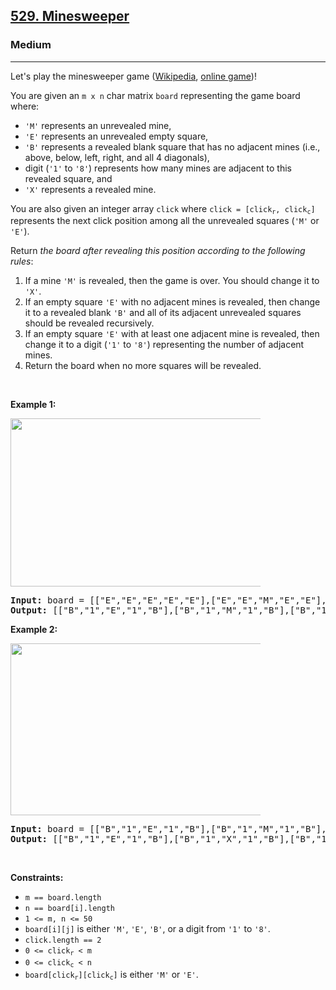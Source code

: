<h2><a href="https://leetcode.com/problems/minesweeper/">529. Minesweeper</a></h2><h3>Medium</h3><hr><div style="user-select: auto;"><p style="user-select: auto;">Let's play the minesweeper game (<a href="https://en.wikipedia.org/wiki/Minesweeper_(video_game)" target="_blank" style="user-select: auto;">Wikipedia</a>, <a href="http://minesweeperonline.com" target="_blank" style="user-select: auto;">online game</a>)!</p>

<p style="user-select: auto;">You are given an <code style="user-select: auto;">m x n</code> char matrix <code style="user-select: auto;">board</code> representing the game board where:</p>

<ul style="user-select: auto;">
	<li style="user-select: auto;"><code style="user-select: auto;">'M'</code> represents an unrevealed mine,</li>
	<li style="user-select: auto;"><code style="user-select: auto;">'E'</code> represents an unrevealed empty square,</li>
	<li style="user-select: auto;"><code style="user-select: auto;">'B'</code> represents a revealed blank square that has no adjacent mines (i.e., above, below, left, right, and all 4 diagonals),</li>
	<li style="user-select: auto;">digit (<code style="user-select: auto;">'1'</code> to <code style="user-select: auto;">'8'</code>) represents how many mines are adjacent to this revealed square, and</li>
	<li style="user-select: auto;"><code style="user-select: auto;">'X'</code> represents a revealed mine.</li>
</ul>

<p style="user-select: auto;">You are also given an integer array <code style="user-select: auto;">click</code> where <code style="user-select: auto;">click = [click<sub style="user-select: auto;">r</sub>, click<sub style="user-select: auto;">c</sub>]</code> represents the next click position among all the unrevealed squares (<code style="user-select: auto;">'M'</code> or <code style="user-select: auto;">'E'</code>).</p>

<p style="user-select: auto;">Return <em style="user-select: auto;">the board after revealing this position according to the following rules</em>:</p>

<ol style="user-select: auto;">
	<li style="user-select: auto;">If a mine <code style="user-select: auto;">'M'</code> is revealed, then the game is over. You should change it to <code style="user-select: auto;">'X'</code>.</li>
	<li style="user-select: auto;">If an empty square <code style="user-select: auto;">'E'</code> with no adjacent mines is revealed, then change it to a revealed blank <code style="user-select: auto;">'B'</code> and all of its adjacent unrevealed squares should be revealed recursively.</li>
	<li style="user-select: auto;">If an empty square <code style="user-select: auto;">'E'</code> with at least one adjacent mine is revealed, then change it to a digit (<code style="user-select: auto;">'1'</code> to <code style="user-select: auto;">'8'</code>) representing the number of adjacent mines.</li>
	<li style="user-select: auto;">Return the board when no more squares will be revealed.</li>
</ol>

<p style="user-select: auto;">&nbsp;</p>
<p style="user-select: auto;"><strong style="user-select: auto;">Example 1:</strong></p>
<img src="https://assets.leetcode.com/uploads/2018/10/12/minesweeper_example_1.png" style="width: 500px; max-width: 400px; height: 269px; user-select: auto;" title="">
<pre style="user-select: auto;"><strong style="user-select: auto;">Input:</strong> board = [["E","E","E","E","E"],["E","E","M","E","E"],["E","E","E","E","E"],["E","E","E","E","E"]], click = [3,0]
<strong style="user-select: auto;">Output:</strong> [["B","1","E","1","B"],["B","1","M","1","B"],["B","1","1","1","B"],["B","B","B","B","B"]]
</pre>

<p style="user-select: auto;"><strong style="user-select: auto;">Example 2:</strong></p>
<img src="https://assets.leetcode.com/uploads/2018/10/12/minesweeper_example_2.png" style="width: 500px; max-width: 400px; height: 275px; user-select: auto;" title="">
<pre style="user-select: auto;"><strong style="user-select: auto;">Input:</strong> board = [["B","1","E","1","B"],["B","1","M","1","B"],["B","1","1","1","B"],["B","B","B","B","B"]], click = [1,2]
<strong style="user-select: auto;">Output:</strong> [["B","1","E","1","B"],["B","1","X","1","B"],["B","1","1","1","B"],["B","B","B","B","B"]]
</pre>

<p style="user-select: auto;">&nbsp;</p>
<p style="user-select: auto;"><strong style="user-select: auto;">Constraints:</strong></p>

<ul style="user-select: auto;">
	<li style="user-select: auto;"><code style="user-select: auto;">m == board.length</code></li>
	<li style="user-select: auto;"><code style="user-select: auto;">n == board[i].length</code></li>
	<li style="user-select: auto;"><code style="user-select: auto;">1 &lt;= m, n &lt;= 50</code></li>
	<li style="user-select: auto;"><code style="user-select: auto;">board[i][j]</code> is either <code style="user-select: auto;">'M'</code>, <code style="user-select: auto;">'E'</code>, <code style="user-select: auto;">'B'</code>, or a digit from <code style="user-select: auto;">'1'</code> to <code style="user-select: auto;">'8'</code>.</li>
	<li style="user-select: auto;"><code style="user-select: auto;">click.length == 2</code></li>
	<li style="user-select: auto;"><code style="user-select: auto;">0 &lt;= click<sub style="user-select: auto;">r</sub> &lt; m</code></li>
	<li style="user-select: auto;"><code style="user-select: auto;">0 &lt;= click<sub style="user-select: auto;">c</sub> &lt; n</code></li>
	<li style="user-select: auto;"><code style="user-select: auto;">board[click<sub style="user-select: auto;">r</sub>][click<sub style="user-select: auto;">c</sub>]</code> is either <code style="user-select: auto;">'M'</code> or <code style="user-select: auto;">'E'</code>.</li>
</ul>
</div>